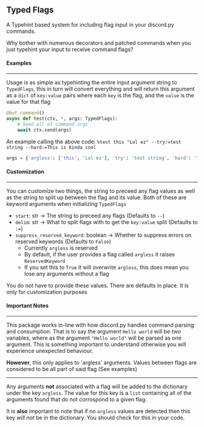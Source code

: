 Typed Flags
---

A Typehint based system for including flag input in your discord.py commands.

Why bother with numerous decorators and patched commands when you just typehint your input to receive command flags?

#### Examples
---

Usage is as simple as typehinting the entire input argument string to `TypedFlags`, this in turn will convert everything and will return this argument as a `dict` of `key:value` pairs where each `key` is the flag, and the `value` is the value for that flag

```python
@bot.command()
async def test(ctx, *, args: TypedFlags):
    # Send all of command args
    await ctx.send(args)
```
An example calling the above code:
`%test this "Lol ez" --try:=test string --hard:=This is kinda cool`
```python
args = {'argless': ['this', 'Lol ez'], 'try': 'test string', 'hard': 'This is kinda cool'}
```


#### Customization
---

You can customize two things, the string to preceed any flag values as well as the string to split up between the flag and its value.
Both of these are keyword arguments when initializing `TypedFlags`

- `start`: str -> The string to preceed any flags (Defaults to `--`)
- `delim`: str -> What to split flags with to get the `key:value` split (Defaults to `:=`)
- `suppress_reserved_keyword`: boolean -> Whether to suppress errors on reserved keywords (Defaults to `False`)
    - Currently `argless` is reserved
    - By default, if the user provides a flag called `argless` it raises `ReservedKeyword` 
    - If you set this to `True` it will overwrite `argless`, this does mean you lose any arguments without a flag

You do not have to provide these values. There are defaults in place. It is only for customization purposes

#### Important Notes
---

This package works in-line with how discord.py handles command parsing and consumption. That is to say the argument `Hello world` will be *two* variables, where as the argument `"Hello world"` will be parsed as one argument. This is something important to understand otherwise you will experience unexpected behaviour.


**However**, this only applies to 'argless' arguments. Values between flags are considered to be all part of said flag (See examples)

---

Any arguments **not** associated with a flag will be added to the dictionary under the key `argless`. The value for this key is a `list` containing all of the arguments found that do not corrospond to a given flag. 

It is **also** important to note that if no `argless` values are detected then this key *will not* be in the dictionary. You should check for this in your code.
